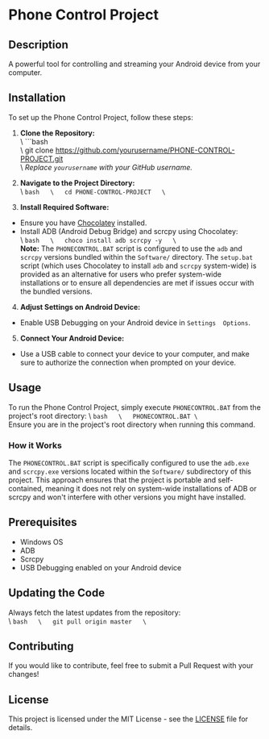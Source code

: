 # Phone Control Project  
  
## Description  
A powerful tool for controlling and streaming your Android device from your computer.  
  
## Installation  
To set up the Phone Control Project, follow these steps:  
  
1. **Clone the Repository:**  
\	```bash  
\	git clone https://github.com/yourusername/PHONE-CONTROL-PROJECT.git  
\	*Replace `yourusername` with your GitHub username.*  
  
2. **Navigate to the Project Directory:**  
\	```bash  
\	cd PHONE-CONTROL-PROJECT  
\	```  
  
3. **Install Required Software:**  
- Ensure you have [Chocolatey](https://chocolatey.org/install) installed.  
- Install ADB (Android Debug Bridge) and scrcpy using Chocolatey:  
\	```bash  
\	choco install adb scrcpy -y  
\	```  
**Note:** The `PHONECONTROL.BAT` script is configured to use the `adb` and `scrcpy` versions bundled within the `Software/` directory. The `setup.bat` script (which uses Chocolatey to install `adb` and `scrcpy` system-wide) is provided as an alternative for users who prefer system-wide installations or to ensure all dependencies are met if issues occur with the bundled versions.
  
4. **Adjust Settings on Android Device:**  
- Enable USB Debugging on your Android device in `Settings  Options`.  
  
5. **Connect Your Android Device:**  
- Use a USB cable to connect your device to your computer, and make sure to authorize the connection when prompted on your device.  
  
## Usage  
To run the Phone Control Project, simply execute `PHONECONTROL.BAT` from the project's root directory:
\	```bash  
\	PHONECONTROL.BAT
\	```  
Ensure you are in the project's root directory when running this command.

### How it Works
The `PHONECONTROL.BAT` script is specifically configured to use the `adb.exe` and `scrcpy.exe` versions located within the `Software/` subdirectory of this project. This approach ensures that the project is portable and self-contained, meaning it does not rely on system-wide installations of ADB or scrcpy and won't interfere with other versions you might have installed.
  
## Prerequisites  
- Windows OS  
- ADB  
- Scrcpy  
- USB Debugging enabled on your Android device  
  
## Updating the Code  
Always fetch the latest updates from the repository:  
\	```bash  
\	git pull origin master  
\	```  
  
## Contributing  
If you would like to contribute, feel free to submit a Pull Request with your changes!  
  
## License  
This project is licensed under the MIT License - see the [LICENSE](LICENSE) file for details.
